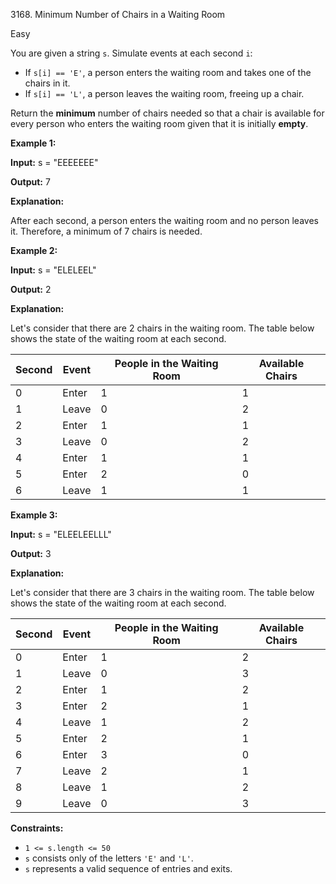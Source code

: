 3168\. Minimum Number of Chairs in a Waiting Room

Easy

You are given a string `s`. Simulate events at each second `i`:

*   If `s[i] == 'E'`, a person enters the waiting room and takes one of the chairs in it.
*   If `s[i] == 'L'`, a person leaves the waiting room, freeing up a chair.

Return the **minimum** number of chairs needed so that a chair is available for every person who enters the waiting room given that it is initially **empty**.

**Example 1:**

**Input:** s = "EEEEEEE"

**Output:** 7

**Explanation:**

After each second, a person enters the waiting room and no person leaves it. Therefore, a minimum of 7 chairs is needed.

**Example 2:**

**Input:** s = "ELELEEL"

**Output:** 2

**Explanation:**

Let's consider that there are 2 chairs in the waiting room. The table below shows the state of the waiting room at each second.

| Second | Event | People in the Waiting Room | Available Chairs |
|--------|-------|----------------------------|------------------|
| 0      | Enter | 1                          | 1                |
| 1      | Leave | 0                          | 2                |
| 2      | Enter | 1                          | 1                |
| 3      | Leave | 0                          | 2                |
| 4      | Enter | 1                          | 1                |
| 5      | Enter | 2                          | 0                |
| 6      | Leave | 1                          | 1                |

**Example 3:**

**Input:** s = "ELEELEELLL"

**Output:** 3

**Explanation:**

Let's consider that there are 3 chairs in the waiting room. The table below shows the state of the waiting room at each second.

| Second | Event | People in the Waiting Room | Available Chairs |
|--------|-------|----------------------------|------------------|
| 0      | Enter | 1                          | 2                |
| 1      | Leave | 0                          | 3                |
| 2      | Enter | 1                          | 2                |
| 3      | Enter | 2                          | 1                |
| 4      | Leave | 1                          | 2                |
| 5      | Enter | 2                          | 1                |
| 6      | Enter | 3                          | 0                |
| 7      | Leave | 2                          | 1                |
| 8      | Leave | 1                          | 2                |
| 9      | Leave | 0                          | 3                |

**Constraints:**

*   `1 <= s.length <= 50`
*   `s` consists only of the letters `'E'` and `'L'`.
*   `s` represents a valid sequence of entries and exits.